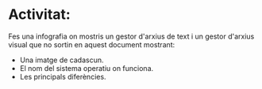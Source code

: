 # Activitat:

Fes una infografia on mostris un gestor d'arxius de text i un gestor d'arxius visual que no sortin en aquest document mostrant:
- Una imatge de cadascun.
- El nom del sistema operatiu on funciona.
- Les principals diferències.
